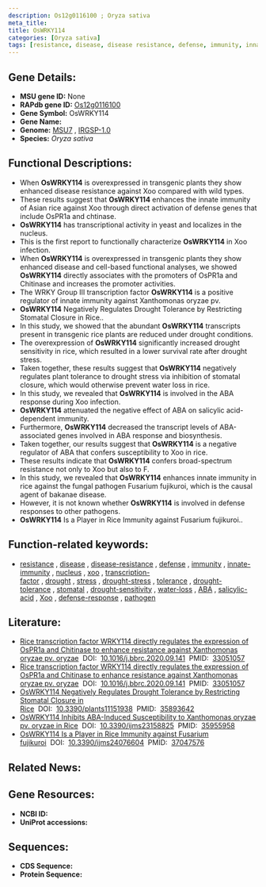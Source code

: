 ```yaml
---
description: Os12g0116100 ; Oryza sativa
meta_title:
title: OsWRKY114
categories: [Oryza sativa]
tags: [resistance, disease, disease resistance, defense, immunity, innate immunity, nucleus,  xoo , transcription factor, drought, stress, drought stress, drought stress , tolerance, drought tolerance, stomatal, drought sensitivity, water loss, ABA, salicylic acid, xoo,  ABA , Xoo, defense response, pathogen]
---
```


## Gene Details:
- **MSU gene ID:** None  
- **RAPdb gene ID:** [Os12g0116100](https://rapdb.dna.affrc.go.jp/locus/?name=Os12g0116100)  
- **Gene Symbol:** OsWRKY114
- **Gene Name:**
- **Genome:**  [MSU7](http://rice.uga.edu/)&nbsp;,&nbsp;[IRGSP-1.0](https://rapdb.dna.affrc.go.jp/download/irgsp1.html)
- **Species:** *Oryza sativa*

## Functional Descriptions:
   - When **OsWRKY114** is overexpressed in transgenic plants they show enhanced disease resistance against Xoo compared with wild types.
   - These results suggest that **OsWRKY114** enhances the innate immunity of Asian rice against Xoo through direct activation of defense genes that include OsPR1a and chtinase.
   - **OsWRKY114** has transcriptional activity in yeast and localizes in the nucleus.
   - This is the first report to functionally characterize **OsWRKY114** in Xoo infection.
   - When **OsWRKY114** is overexpressed in transgenic plants they show enhanced disease and cell-based functional analyses, we showed **OsWRKY114** directly associates with the promoters of OsPR1a and Chitinase and increases the promoter activities.
   - The WRKY Group III transcription factor **OsWRKY114** is a positive regulator of innate immunity against Xanthomonas oryzae pv.
   - **OsWRKY114** Negatively Regulates Drought Tolerance by Restricting Stomatal Closure in Rice..
   - In this study, we showed that the abundant **OsWRKY114** transcripts present in transgenic rice plants are reduced under drought conditions.
   - The overexpression of **OsWRKY114** significantly increased drought sensitivity in rice, which resulted in a lower survival rate after drought stress.
   - Taken together, these results suggest that **OsWRKY114** negatively regulates plant tolerance to drought stress via inhibition of stomatal closure, which would otherwise prevent water loss in rice.
   - In this study, we revealed that **OsWRKY114** is involved in the ABA response during Xoo infection.
   - **OsWRKY114** attenuated the negative effect of ABA on salicylic acid-dependent immunity.
   - Furthermore, **OsWRKY114** decreased the transcript levels of ABA-associated genes involved in ABA response and biosynthesis.
   - Taken together, our results suggest that **OsWRKY114** is a negative regulator of ABA that confers susceptibility to Xoo in rice.
   - These results indicate that **OsWRKY114** confers broad-spectrum resistance not only to Xoo but also to F.
   - In this study, we revealed that **OsWRKY114** enhances innate immunity in rice against the fungal pathogen Fusarium fujikuroi, which is the causal agent of bakanae disease.
   - However, it is not known whether **OsWRKY114** is involved in defense responses to other pathogens.
   - **OsWRKY114** Is a Player in Rice Immunity against Fusarium fujikuroi..

## Function-related keywords:
   - [resistance](/tags/resistance/)&nbsp;,&nbsp;[disease](/tags/disease/)&nbsp;,&nbsp;[disease-resistance](/tags/disease-resistance/)&nbsp;,&nbsp;[defense](/tags/defense/)&nbsp;,&nbsp;[immunity](/tags/immunity/)&nbsp;,&nbsp;[innate-immunity](/tags/innate-immunity/)&nbsp;,&nbsp;[nucleus](/tags/nucleus/)&nbsp;,&nbsp;[xoo](/tags/xoo/)&nbsp;,&nbsp;[transcription-factor](/tags/transcription-factor/)&nbsp;,&nbsp;[drought](/tags/drought/)&nbsp;,&nbsp;[stress](/tags/stress/)&nbsp;,&nbsp;[drought-stress](/tags/drought-stress/)&nbsp;,&nbsp;[tolerance](/tags/tolerance/)&nbsp;,&nbsp;[drought-tolerance](/tags/drought-tolerance/)&nbsp;,&nbsp;[stomatal](/tags/stomatal/)&nbsp;,&nbsp;[drought-sensitivity](/tags/drought-sensitivity/)&nbsp;,&nbsp;[water-loss](/tags/water-loss/)&nbsp;,&nbsp;[ABA](/tags/ABA/)&nbsp;,&nbsp;[salicylic-acid](/tags/salicylic-acid/)&nbsp;,&nbsp;[Xoo](/tags/Xoo/)&nbsp;,&nbsp;[defense-response](/tags/defense-response/)&nbsp;,&nbsp;[pathogen](/tags/pathogen/)

## Literature:
   - [Rice transcription factor WRKY114 directly regulates the expression of OsPR1a and Chitinase to enhance resistance against Xanthomonas oryzae pv. oryzae](https://www.doi.org/10.1016/j.bbrc.2020.09.141)&nbsp;&nbsp;DOI:&nbsp;&nbsp;[10.1016/j.bbrc.2020.09.141](https://www.doi.org/10.1016/j.bbrc.2020.09.141)&nbsp;&nbsp;PMID:&nbsp;&nbsp;[33051057](https://pubmed.ncbi.nlm.nih.gov/33051057/)
   - [Rice transcription factor WRKY114 directly regulates the expression of OsPR1a and Chitinase to enhance resistance against Xanthomonas oryzae pv. oryzae](https://www.doi.org/10.1016/j.bbrc.2020.09.141)&nbsp;&nbsp;DOI:&nbsp;&nbsp;[10.1016/j.bbrc.2020.09.141](https://www.doi.org/10.1016/j.bbrc.2020.09.141)&nbsp;&nbsp;PMID:&nbsp;&nbsp;[33051057](https://pubmed.ncbi.nlm.nih.gov/33051057/)
   - [OsWRKY114 Negatively Regulates Drought Tolerance by Restricting Stomatal Closure in Rice](https://www.doi.org/10.3390/plants11151938)&nbsp;&nbsp;DOI:&nbsp;&nbsp;[10.3390/plants11151938](https://www.doi.org/10.3390/plants11151938)&nbsp;&nbsp;PMID:&nbsp;&nbsp;[35893642](https://pubmed.ncbi.nlm.nih.gov/35893642/)
   - [OsWRKY114 Inhibits ABA-Induced Susceptibility to Xanthomonas oryzae pv. oryzae in Rice](https://www.doi.org/10.3390/ijms23158825)&nbsp;&nbsp;DOI:&nbsp;&nbsp;[10.3390/ijms23158825](https://www.doi.org/10.3390/ijms23158825)&nbsp;&nbsp;PMID:&nbsp;&nbsp;[35955958](https://pubmed.ncbi.nlm.nih.gov/35955958/)
   - [OsWRKY114 Is a Player in Rice Immunity against Fusarium fujikuroi](https://www.doi.org/10.3390/ijms24076604)&nbsp;&nbsp;DOI:&nbsp;&nbsp;[10.3390/ijms24076604](https://www.doi.org/10.3390/ijms24076604)&nbsp;&nbsp;PMID:&nbsp;&nbsp;[37047576](https://pubmed.ncbi.nlm.nih.gov/37047576/)

## Related News:

## Gene Resources:
- **NCBI ID:**  []()
- **UniProt accessions:** [](https://www.uniprot.org/uniprotkb//entry)

## Sequences:
- **CDS Sequence:**
- **Protein Sequence:**
